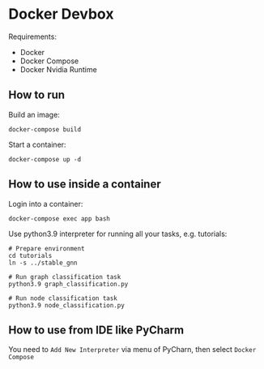 # Docker Devbox

Requirements:

* Docker
* Docker Compose
* Docker Nvidia Runtime

## How to run

Build an image:

```shell
docker-compose build
```

Start a container:

```shell
docker-compose up -d
```

## How to use inside a container

Login into a container:

```shell
docker-compose exec app bash
```

Use python3.9 interpreter for running all your tasks, e.g. tutorials:

```shell
# Prepare environment
cd tutorials
ln -s ../stable_gnn

# Run graph classification task
python3.9 graph_classification.py

# Run node classification task
python3.9 node_classification.py
```

## How to use from IDE like PyCharm

You need to `Add New Interpreter` via menu of PyCharn, then select `Docker Compose`